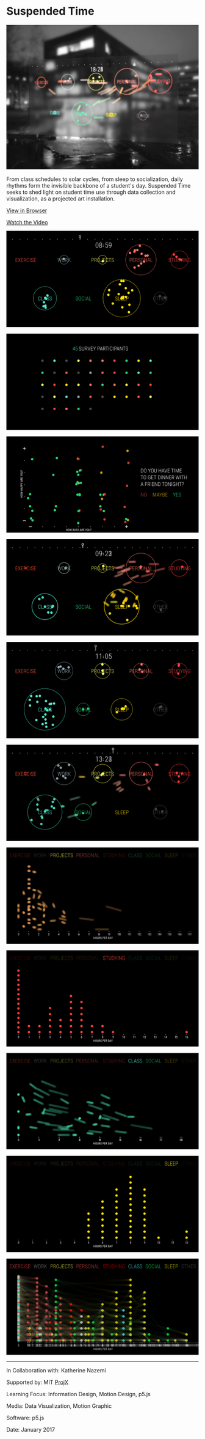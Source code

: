# Suspended Time

![](SuspendedTimeComposite.jpg)

From class schedules to solar cycles, from sleep to socialization, daily rhythms form the invisible backbone of a student's day. Suspended Time seeks to shed light on student time use through data collection and visualization, as a projected art installation.

[View in Browser](https://willy-vvu.github.io/SuspendedTime)

[Watch the Video](https://www.youtube.com/watch?v=0fhPgU8s63Y)

![](SuspendedTimeAnim.gif)

![](SuspendedTime1.png)

![](SuspendedTime2.png)

![](SuspendedTime3.png)

![](SuspendedTime4.png)

![](SuspendedTime5.png)

![](SuspendedTime6.png)

![](SuspendedTime7.png)

![](SuspendedTime8.png)

![](SuspendedTime9.png)

![](SuspendedTime10.png)

---

In Collaboration with: Katherine Nazemi

Supported by: MIT [ProjX](https://projx.mit.edu/)

Learning Focus: Information Design, Motion Design, p5.js

Media: Data Visualization, Motion Graphic

Software: p5.js

Date: January 2017
